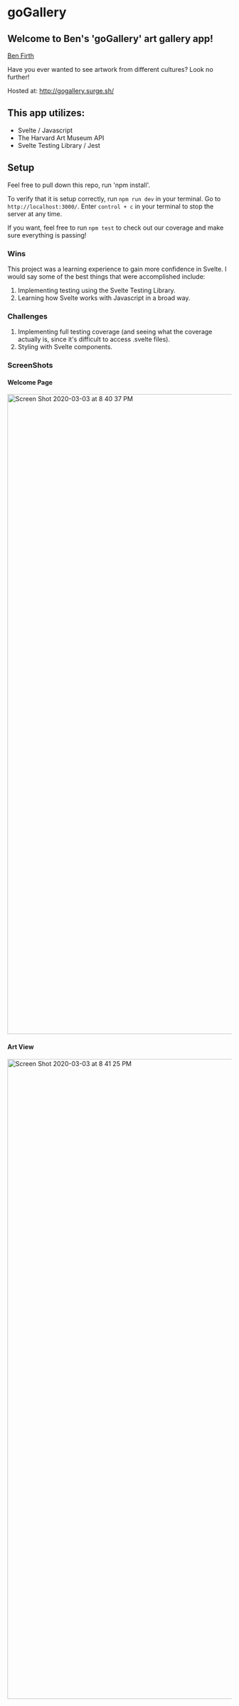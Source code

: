 # goGallery

## Welcome to Ben's 'goGallery' art gallery app!

[Ben Firth](https://github.com/benjamin-firth)

Have you ever wanted to see artwork from different cultures? Look no further!

Hosted at: http://gogallery.surge.sh/

## This app utilizes:
- Svelte / Javascript
- The Harvard Art Museum API
- Svelte Testing Library / Jest

## Setup

Feel free to pull down this repo, run 'npm install'.

To verify that it is setup correctly, run `npm run dev` in your terminal. Go to `http://localhost:3000/`. Enter `control + c` in your terminal to stop the server at any time.

If you want, feel free to run `npm test` to check out our coverage and make sure everything is passing!

### Wins

This project was a learning experience to gain more confidence in Svelte. I would say some of the best things that were accomplished include: 
1. Implementing testing using the Svelte Testing Library. 
2. Learning how Svelte works with Javascript in a broad way.

### Challenges

1. Implementing full testing coverage (and seeing what the coverage actually is, since it's difficult to access .svelte files).
2. Styling with Svelte components.

### ScreenShots
#### Welcome Page
<img width="1440" alt="Screen Shot 2020-03-03 at 8 40 37 PM" src="https://user-images.githubusercontent.com/32349614/75843112-7f8ee880-5d8f-11ea-8f96-7330f90ad72b.png">

#### Art View
<img width="1440" alt="Screen Shot 2020-03-03 at 8 41 25 PM" src="https://user-images.githubusercontent.com/32349614/75843151-97ff0300-5d8f-11ea-8e2e-ca49838ab4b3.png">


